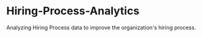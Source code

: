 # Hiring-Process-Analytics
Analyzing Hiring Process data to improve the organization's hiring process.
